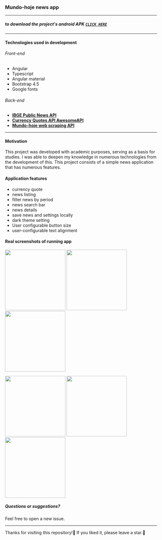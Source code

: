 ### Mundo-hoje news app
___
##### to download the project's android APK  **[`CLICK HERE`]()**
---
#### Technologies used in development
###### Front-end

* Angular
* Typescript
* Angular material
* Bootstrap 4.5
* Google fonts

###### Back-end

* **[IBGE Public News API](https://servicodados.ibge.gov.br/api/docs/noticias?versao=3)**
* **[Currency Quotes API AwesomeAPI](https://docs.awesomeapi.com.br/)**
* **[Mundo-hoje web scraping API](https://github.com/marcos-vcs/mundo-hoje-web-scraping)**

---

#### Motivation
This project was developed with academic purposes, serving as a basis for studies.
I was able to deepen my knowledge in numerous technologies from the development of this.
This project consists of a simple news application that has numerous features.

#### Application features
* currency quote
* news listing
* filter news by period
* news search bar
* news details
* save news and settings locally
* dark theme setting
* User configurable button size
* user-configurable text alignment

#### Real screenshots of running app

<p float="left">
<img src="https://user-images.githubusercontent.com/37250628/210017292-723f7ca5-59a4-4cf1-b8ea-8f3c82e9503b.jpeg" width="200">
<img src="https://user-images.githubusercontent.com/37250628/210017300-c11021e2-8b06-41a9-9262-c7e21fa15b19.jpeg" width="200">
<img src="https://user-images.githubusercontent.com/37250628/210017309-9de3e0c0-4e2a-4a6b-88d2-ed66709d27c8.jpeg" width="200">
</p>
<p float="left">
<img src="https://user-images.githubusercontent.com/37250628/210017323-cda4759d-aabe-4877-b5b3-7884f1ab22df.jpeg" width="200">
<img src="https://user-images.githubusercontent.com/37250628/210017326-6bd82d90-1a01-4691-9f09-5240fae60068.jpeg" width="200">
<img src="https://user-images.githubusercontent.com/37250628/210017337-2fe8e706-a31b-4bf9-8ad9-3556c0834647.jpeg" width="200">
</p>

##### Questions or suggestions?
Feel free to open a new issue.

---

Thanks for visiting this repository!💖
If you liked it, please leave a star.🌟
